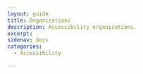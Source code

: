 ```yaml
---
layout: guide
title: Organizations
description: Accessibility organizations.
excerpt: 
sidenav: docs
categories:
  - Accessibility

---
```


